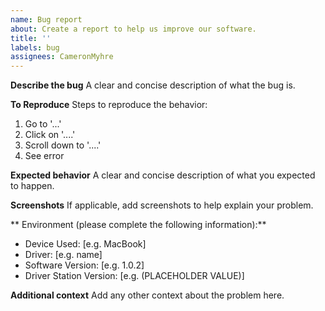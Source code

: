 ```yaml
---
name: Bug report
about: Create a report to help us improve our software.
title: ''
labels: bug
assignees: CameronMyhre
---
```


**Describe the bug**
A clear and concise description of what the bug is.

**To Reproduce**
Steps to reproduce the behavior:
1. Go to '...'
2. Click on '....'
3. Scroll down to '....'
4. See error

**Expected behavior**
A clear and concise description of what you expected to happen.

**Screenshots**
If applicable, add screenshots to help explain your problem.

** Environment (please complete the following information):**
 - Device Used: [e.g. MacBook]
 - Driver: [e.g. name]
 - Software Version: [e.g. 1.0.2]
 - Driver Station Version: [e.g. (PLACEHOLDER VALUE)]

**Additional context**
Add any other context about the problem here.